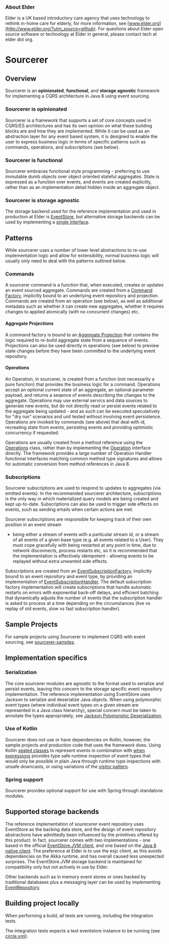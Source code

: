 ### About Elder

Elder is a UK based introductory care agency that uses technology to rethink in-home care for
elderly, for more information, see [www.elder.org](http://www.elder.org/?utm_source=github).
For questions about Elder open source software or technology at Elder in general, please contact
tech at elder dot org.

Sourcerer
=========

## Overview

Sourcerer is an **opinionated**, **functional**, and **storage agnostic** framework for
implementing a CQRS architecture in Java 8 using event sourcing. 

### Sourcerer is opinionated

Sourcerer is a framework that supports a set of core concepts used in CQRS/ES architectures and
has its own opinion on what these building blocks are and how they are implemented. While it can
be used as an abstraction layer for any event based system, it is designed to enable the user to
express business logic in terms of specific patterns such as commands, operations, and subscriptions
(see below).

### Sourcerer is functional

Sourcerer embraces functional style programming - preferring to use immutable dumb objects over
object oriented stateful aggregates. State is expressed as a function over events, and events are
created explicitly, rather than as an implementation detail hidden inside an aggregate object.

### Sourcerer is storage agnostic

The storage backend used for the reference implementation and used in production at Elder is 
[EventStore](http://www.geteventstore.com), but alternative storage backends can be used by
implementing a [single interface](https://github.com/elder-oss/sourcerer/blob/master/sourcerer-core/src/main/java/org/elder/sourcerer/EventRepository.java).

## Patterns

While sourcerer uses a number of lower level abstractions to re-use implementation logic and allow
for extensibility, normal business logic will usually only need to deal with the patterns outlined
below.

### Commands

A sourcerer command is a function that, when executed, creates or updates an event sourced
aggregate. Commands are created from a
[Command Factory](https://github.com/elder-oss/sourcerer/blob/master/sourcerer-core/src/main/java/org/elder/sourcerer/CommandFactory.java), implicitly bound to an underlying event repository and projection. Commands are created from an operation (see below), as well as additional metadata such as whether it can create new aggregates, whether it requires changes to applied atomically (with no concurrent changes) etc.

#### Aggregate Projections

A command factory is bound to an
[Aggregate Projection](https://github.com/elder-oss/sourcerer/blob/master/sourcerer-core/src/main/java/org/elder/sourcerer/AggregateProjection.java)
that contains the logic required to re-build aggregate state from a sequence of events.
Projections can also be used directly in operations (see below) to preview state changes before
they have been committed to the underlying event repository.

#### Operations

An Operation, in sourcerer, is created from a function (not necessarily a pure function) that
provides the business logic for a command. Operations accept an optional current state of an
aggregate, an optional parameter payload, and returns a seqence of events describing the changes
to the aggregate. Operations may use external servics and data sources to generate new events, but
do not directly read or persist events related to the aggregate being updated - and as such can be
executed speculatively for "dry run" scenarios and unit tested without involving event persistence.
Operations are invoked by commands (see above) that deal with id, recreating state from events,
persisting events and providing optimistic concurrency if requested.

Operations are usually created from a method reference using the
[Operations](https://github.com/elder-oss/sourcerer/blob/master/sourcerer-core/src/main/java/org/elder/sourcerer/Operations.java)
class, rather than by implementing the
[Operation](https://github.com/elder-oss/sourcerer/blob/master/sourcerer-core/src/main/java/org/elder/sourcerer/Operation.java)
interface directly. The framework provides a large number of Operation Handler functional interfaces
matching common method type signatures and allows for automatic conversion from method references
in Java 8.

### Subscriptions

Sourcerer subscriptions are used to respond to updates to aggregates (via emitted events). In the
recommended sourcerer architecture, subscriptions is the only way in which materialized query models
are being created and kept up-to-date. Subscriptions can also be used to trigger side effects on
events, such as sending emails when certain actions are met.

Sourcerer subscriptions are responsible for keeping track of their own position in an event stream
- being either a stream of events with a particular stream id, or a stream of all events of a given
base type (e.g. all events related to a User). They must cope gracefully with being restarted at
any point in time, due to network disconnects, process restarts etc, so it is recommended that the
implementation is effectively idempotent - allowing events to be replayed without extra unwanted
side effects.

Subscriptions are created from an 
[EventSubscriptionFactory](https://github.com/elder-oss/sourcerer/blob/master/sourcerer-core/src/main/java/org/elder/sourcerer/EventSubscriptionFactory.java),
implicitly bound to an event repository and event type, by providing an implementation of
[EventSubscriptionHandler](https://github.com/elder-oss/sourcerer/blob/master/sourcerer-core/src/main/java/org/elder/sourcerer/EventSubscriptionHandler.java).
The default subscription factory implementation will create subscriptions that handle automatic
restarts on errors with exponential back-off delays, and efficient batching that dynamically
adjusts the number of events that the subscription handler is asked to process at a time depending
on the circumstances (live vs replay of old events, slow vs fast subscription handler).

## Sample Projects

For sample projects using Sourcerer to implement CQRS with event sourcing, see [sourcerer-samples](https://github.com/elder-oss/sourcerer-samples).

## Implementation specifics

### Serialization

The core sourcerer modules are agnostic to the format used to serialize and persist events, leaving
this concern to the storage specific event repository implementation. The reference implementation
using EventStore uses Jackson to serialize and deserialize Java objects. When using polymorphic
event types (where individual event types on a given stream are represented in a Java class
hierarchy), special concern must be taken to annotate the types appropriately, see
[Jackson Polymorphic Deserialization](http://wiki.fasterxml.com/JacksonPolymorphicDeserialization).

### Use of Kotlin

Sourcerer does not use or have dependencies on Kotlin, however, the sample projects and production
code that uses the framework does. Using Kotlin
[sealed classes](https://kotlinlang.org/docs/reference/classes.html#sealed-classes) to represent
events in combination with [when expressions](https://kotlinlang.org/docs/reference/control-flow.html#when-expression)
provides type safe runtime inspection of event types that would only be possible in plain Java
through runtime type inspections with unsafe downcasts, or using variations of the
[visitor pattern](https://en.wikipedia.org/wiki/Visitor_pattern).

### Spring support

Sourcerer provides optional support for use with Spring through standalone modules.

## Supported storage backends

The reference implementation of sourecerer event repository uses EventStore as the backing data
store, and the design of event repository abstractions have admittedly been influenced by the
primitives offered by this product. In fact, sourcerer comes with two implementations - one based
in the official [EventStore.JVM client](https://github.com/EventStore/EventStore.JVM),
and one based on the [Java 8 native client](https://github.com/msemys/esjc). The preference at Elder
is to use the esjc client, as this avoids dependencies on the Akka runtime, and has overall caused
less unexpected surprises. The EventStore.JVM storage backend is maintained for compatibility only
but not actively in use by Elder.

Other backends such as in memory event stores or ones backed by traditional databases plus a
messaging layer can be used by implementing
[EventRepository](https://github.com/elder-oss/sourcerer/blob/master/sourcerer-core/src/main/java/org/elder/sourcerer/EventRepository.java).

## Building project locally

When performing a build, all tests are running, including the integration tests.

The integration tests expects a test eventstore instance to be running (see
[circle.yml](circle.yml)).
